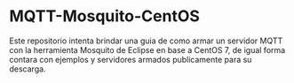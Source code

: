 # MQTT-Mosquito-CentOS

Este repositorio intenta brindar una guia de como armar un servidor MQTT con la herramienta Mosquito de Eclipse en base a CentOS 7, de igual forma contara con ejemplos y servidores armados publicamente para su descarga.
